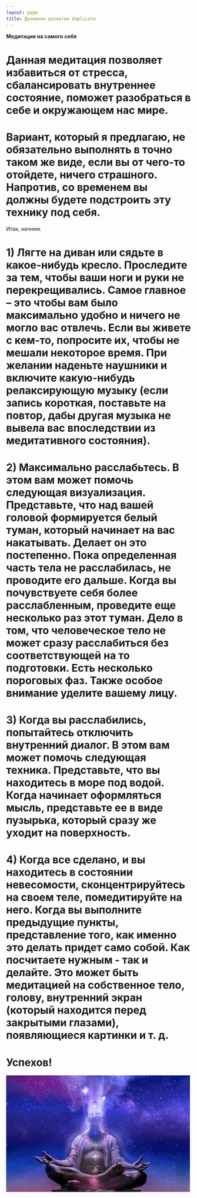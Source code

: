 ```yaml
---
layout: page
title: Духовное развитие duplicate
---
```

**Медитация на самого себя**

# Данная медитация позволяет избавиться от стресса, сбалансировать внутреннее состояние, поможет разобраться в себе и окружающем нас мире. 
# Вариант, который я предлагаю, не обязательно выполнять в точно таком же виде, если вы от чего-то отойдете, ничего страшного. Напротив, со временем вы должны будете подстроить эту технику под себя. 
Итак, начнем.

# 1) Лягте на диван или сядьте в какое-нибудь кресло. Проследите за  тем, чтобы ваши ноги и руки не перекрещивались. Самое главное – это чтобы вам было максимально удобно и ничего не могло вас отвлечь. Если вы живете с кем-то, попросите их, чтобы не мешали некоторое время. При желании наденьте наушники и включите какую-нибудь релаксирующую музыку (если запись короткая, поставьте на повтор, дабы другая музыка не вывела вас впоследствии из медитативного состояния).
# 2) Максимально расслабьтесь. В этом вам может помочь следующая визуализация. Представьте, что над вашей головой формируется белый туман, который начинает на вас накатывать. Делает он это постепенно. Пока определенная часть тела не расслабилась, не проводите его дальше. Когда вы почувствуете себя более расслабленным, проведите еще несколько раз этот туман. Дело в том, что человеческое тело не может сразу расслабиться без соответствующей на то подготовки. Есть несколько пороговых фаз. Также особое внимание уделите вашему лицу.
# 3) Когда вы расслабились, попытайтесь отключить внутренний диалог. В этом вам может помочь следующая техника. Представьте, что вы находитесь в море под водой. Когда начинает оформляться мысль, представьте ее в виде пузырька, который сразу же уходит на поверхность.
# 4) Когда все сделано, и вы находитесь в состоянии невесомости, сконцентрируйтесь на своем теле, помедитируйте на него. Когда вы выполните предыдущие пункты, представление того, как именно это делать придет само собой. Как посчитаете нужным - так и делайте. Это может быть медитацией на собственное тело, голову, внутренний экран (который находится перед закрытыми глазами), появляющиеся картинки и т. д.

# Успехов!
<img src="/images/slider/default.jpg" alt="alt text" class="pull-left" title="Title" width="500" />
